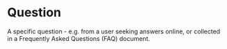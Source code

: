 # Question

A specific question - e.g. from a user seeking answers online, or collected in a Frequently Asked Questions (FAQ) document.
